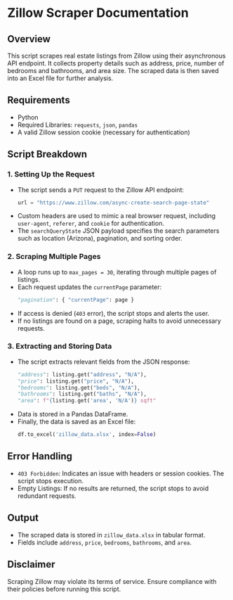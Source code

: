 # Zillow Scraper Documentation

## Overview
This script scrapes real estate listings from Zillow using their asynchronous API endpoint. It collects property details such as address, price, number of bedrooms and bathrooms, and area size. The scraped data is then saved into an Excel file for further analysis.

## Requirements
- Python
- Required Libraries: `requests`, `json`, `pandas`
- A valid Zillow session cookie (necessary for authentication)

## Script Breakdown

### 1. Setting Up the Request
- The script sends a `PUT` request to the Zillow API endpoint:
  ```python
  url = "https://www.zillow.com/async-create-search-page-state"
  ```
- Custom headers are used to mimic a real browser request, including `user-agent`, `referer`, and `cookie` for authentication.
- The `searchQueryState` JSON payload specifies the search parameters such as location (Arizona), pagination, and sorting order.

### 2. Scraping Multiple Pages
- A loop runs up to `max_pages = 30`, iterating through multiple pages of listings.
- Each request updates the `currentPage` parameter:
  ```python
  "pagination": { "currentPage": page }
  ```
- If access is denied (`403` error), the script stops and alerts the user.
- If no listings are found on a page, scraping halts to avoid unnecessary requests.

### 3. Extracting and Storing Data
- The script extracts relevant fields from the JSON response:
  ```python
  "address": listing.get("address", "N/A"),
  "price": listing.get("price", "N/A"),
  "bedrooms": listing.get("beds", "N/A"),
  "bathrooms": listing.get("baths", "N/A"),
  "area": f"{listing.get('area', 'N/A')} sqft"
  ```
- Data is stored in a Pandas DataFrame.
- Finally, the data is saved as an Excel file:
  ```python
  df.to_excel('zillow_data.xlsx', index=False)
  ```

## Error Handling
- `403 Forbidden`: Indicates an issue with headers or session cookies. The script stops execution.
- Empty Listings: If no results are returned, the script stops to avoid redundant requests.

## Output
- The scraped data is stored in `zillow_data.xlsx` in tabular format.
- Fields include `address`, `price`, `bedrooms`, `bathrooms`, and `area`.

## Disclaimer
Scraping Zillow may violate its terms of service. Ensure compliance with their policies before running this script.


